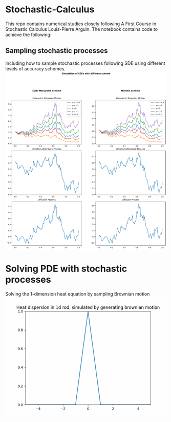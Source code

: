 # Stochastic-Calculus
This repo contains numerical studies closely following A First Course in Stochastic Calculus Louis-Pierre Arguin.
The notebook contains code to achieve the following:

## Sampling stochastic processes
Including how to sample stochastic processes following SDE using different levels of accuracy schemes.
![SDE sampling](SDE_sampling.png)


# Solving PDE with stochastic processes
Solving the 1-dimension heat equation by sampling Brownian motion
![heat rod](anim.gif)


